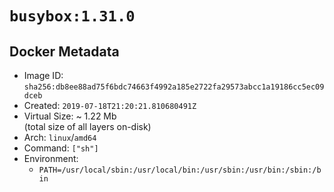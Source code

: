 # `busybox:1.31.0`

## Docker Metadata

- Image ID: `sha256:db8ee88ad75f6bdc74663f4992a185e2722fa29573abcc1a19186cc5ec09dceb`
- Created: `2019-07-18T21:20:21.810680491Z`
- Virtual Size: ~ 1.22 Mb  
  (total size of all layers on-disk)
- Arch: `linux`/`amd64`
- Command: `["sh"]`
- Environment:
  - `PATH=/usr/local/sbin:/usr/local/bin:/usr/sbin:/usr/bin:/sbin:/bin`
